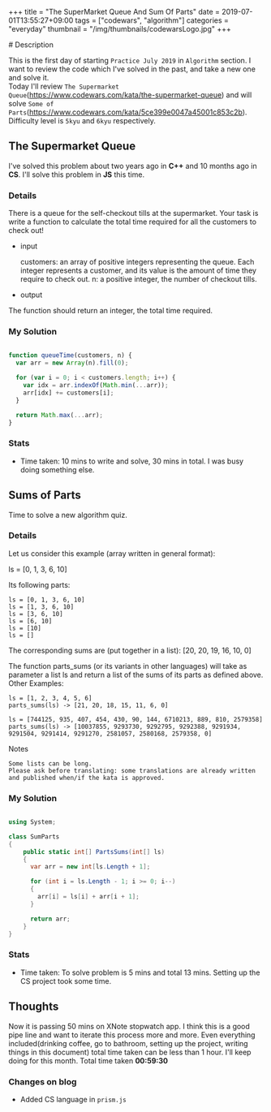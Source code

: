 +++
title = "The SuperMarket Queue And Sum Of Parts"
date = 2019-07-01T13:55:27+09:00
tags = ["codewars", "algorithm"]
categories = "everyday"
thumbnail = "/img/thumbnails/codewarsLogo.jpg"
+++

<div class="description">
# Description

This is the first day of starting `Practice July 2019` in `Algorithm` section. I want to review the code which I've solved in the past, and take a new one and solve it. <br/>
Today I'll review `The Supermarket Queue`(https://www.codewars.com/kata/the-supermarket-queue) and will solve `Some of Parts`(https://www.codewars.com/kata/5ce399e0047a45001c853c2b). Difficulty level is `5kyu` and `6kyu` respectively.

## The Supermarket Queue

I've solved this problem about two years ago in **C++** and 10 months ago in **CS**. I'll solve this problem in **JS** this time.

### Details

There is a queue for the self-checkout tills at the supermarket. Your task is write a function to calculate the total time required for all the customers to check out!

- input

    customers: an array of positive integers representing the queue. Each integer represents a customer, and its value is the amount of time they require to check out.
    n: a positive integer, the number of checkout tills.

- output

The function should return an integer, the total time required.

### My Solution

```js

function queueTime(customers, n) {
  var arr = new Array(n).fill(0);

  for (var i = 0; i < customers.length; i++) {
    var idx = arr.indexOf(Math.min(...arr));
    arr[idx] += customers[i];
  }

  return Math.max(...arr);
}

```

### Stats

- Time taken: 10 mins to write and solve, 30 mins in total. I was busy doing something else.

## Sums of Parts

Time to solve a new algorithm quiz.

### Details

Let us consider this example (array written in general format):

ls = [0, 1, 3, 6, 10]

Its following parts:

```
ls = [0, 1, 3, 6, 10]
ls = [1, 3, 6, 10]
ls = [3, 6, 10]
ls = [6, 10]
ls = [10]
ls = []
```

The corresponding sums are (put together in a list): [20, 20, 19, 16, 10, 0]

The function parts_sums (or its variants in other languages) will take as parameter a list ls and return a list of the sums of its parts as defined above.
Other Examples:

```
ls = [1, 2, 3, 4, 5, 6] 
parts_sums(ls) -> [21, 20, 18, 15, 11, 6, 0]

ls = [744125, 935, 407, 454, 430, 90, 144, 6710213, 889, 810, 2579358]
parts_sums(ls) -> [10037855, 9293730, 9292795, 9292388, 9291934, 9291504, 9291414, 9291270, 2581057, 2580168, 2579358, 0]
```

Notes

    Some lists can be long.
    Please ask before translating: some translations are already written and published when/if the kata is approved.

### My Solution

```cs

using System;

class SumParts
{
    public static int[] PartsSums(int[] ls)
    {
      var arr = new int[ls.Length + 1];

      for (int i = ls.Length - 1; i >= 0; i--)
      {
        arr[i] = ls[i] + arr[i + 1];
      }

      return arr;
    }
}

```
### Stats

- Time taken: To solve problem is 5 mins and total 13 mins. Setting up the CS project took some time.

## Thoughts

Now it is passing 50 mins on XNote stopwatch app. I think this is a good pipe line and want to iterate this process more and more. Even everything included(drinking coffee, go to bathroom, setting up the project, writing things in this document) total time taken can be less than 1 hour. I'll keep doing for this month. Total time taken **00:59:30**

### Changes on blog
- Added CS language in `prism.js`